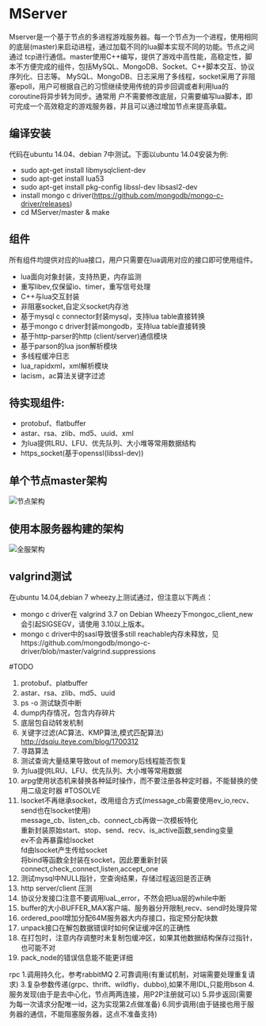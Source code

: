MServer
=========
Mserver是一个基于节点的多进程游戏服务器。每一个节点为一个进程，使用相同的底层(master)来启动进程，通过加载不同的lua脚本实现不同的功能。节点之间通过
tcp进行通信。master使用C++编写，提供了游戏中高性能，高稳定性，脚本不方便完成的组件，包括MySQL、MongoDB、Socket、C++脚本交互、协议序列化、日志等。
MySQL、MongoDB、日志采用了多线程，socket采用了非阻塞epoll，用户可根据自己的习惯继续使用传统的异步回调或者利用lua的coroutine将异步转为同步。通常用
户不需要修改底层，只需要编写lua脚本，即可完成一个高效稳定的游戏服务器，并且可以通过增加节点来提高承载。


编译安装
--------

代码在ubuntu 14.04、debian 7中测试。下面以ubuntu 14.04安装为例:

 * sudo apt-get install libmysqlclient-dev
 * sudo apt-get install lua53
 * sudo apt-get install pkg-config libssl-dev libsasl2-dev
 * install mongo c driver(https://github.com/mongodb/mongo-c-driver/releases)
 * cd MServer/master & make


组件
----

所有组件均提供对应的lua接口，用户只需要在lua调用对应的接口即可使用组件。

 * lua面向对象封装，支持热更，内存监测
 * 重写libev,仅保留io、timer，重写信号处理
 * C++与lua交互封装
 * 非阻塞socket,自定义socket内存池
 * 基于mysql c connector封装mysql，支持lua table直接转换
 * 基于mongo c driver封装mongodb，支持lua table直接转换
 * 基于http-parser的http (client/server)通信模块
 * 基于parson的lua json解析模块
 * 多线程缓冲日志
 * lua_rapidxml，xml解析模块
 * lacism，ac算法关键字过滤

待实现组件:
-----------

 * protobuf、flatbuffer
 * astar、rsa、zlib、md5、uuid、xml
 * 为lua提供LRU、LFU、优先队列、大小堆等常用数据结构
 * https_socket(基于openssl(libssl-dev))

单个节点master架构
------------------
![节点架构](https://github.com/changnet/MServer/blob/master/picture/master.png)

使用本服务器构建的架构
---------------------

![全服架构](https://github.com/changnet/MServer/blob/master/picture/server%20frame.png)

valgrind测试
-----------

在ubuntu 14.04,debian 7 wheezy上测试通过，但注意以下两点：  
 * mongo c driver在 valgrind 3.7 on Debian Wheezy下mongoc_client_new会引起SIGSEGV，请使用
   3.10以上版本。
 * mongo c driver中的sasl导致很多still reachable内存未释放，见https://github.com/mongodb/mongo-c-driver/blob/master/valgrind.suppressions


#TODO
1. protobuf、platbuffer
2. astar、rsa、zlib、md5、uuid
3. ps -o 测试缺页中断
4. dump内存情况，包含内存碎片
5. 底层包自动转发机制
6. 关键字过滤(AC算法、KMP算法,模式匹配算法)  
   http://dsqiu.iteye.com/blog/1700312
7. 寻路算法
8. 测试查询大量结果导致out of memory后线程能否恢复
9. 为lua提供LRU、LFU、优先队列、大小堆等常用数据
9. arpg使用状态机来替换各种延时操作，而不要注册各种定时器，不能替换的使用二级定时器
#TOSOLVE
1. lsocket不再继承socket，改用组合方式(message_cb需要使用ev_io,recv、send也在lsocket使用)  
   message_cb、listen_cb、connect_cb再做一次模板特化  
   重新封装原始start、stop、send、recv、is_active函数,sending变量  
   ev不会再暴露给lsocket  
   fd由lsocket产生传给socket  
   将bind等函数全封装在socket，因此要重新封装connect,check_connect,listen,accept_one  
2. 测试mysql中NULL指针，空查询结果，存储过程返回是否正确
3. http server/client 压测
4. 协议分发接口注意不要调用luaL_error，不然会把lua层的while中断
5. buffer的大小BUFFER_MAX客户端、服务器分开限制,recv、send时处理异常
6. ordered_pool增加分配64M服务器大内存接口，指定预分配块数
7. unpack接口在解包数据错误时如何保证缓冲区的正确性
8. 在打包时，注意内存调整时未复制包缓冲区，如果其他数据结构保存过指针，也可能不对
9. pack_node的错误信息能不能更详细

rpc
1.调用持久化，参考rabbitMQ
2.可靠调用(有重试机制，对端需要处理重复请求)
3.复杂参数传递(grpc、thrift、wildfly、dubbo),如果不用IDL,只能用bson
4.服务发现(由于是去中心化，节点两两连接，用P2P注册就可以)
5.异步返回(需要为每一次请求分配唯一id，这为实现第2点做准备)
6.同步调用(由于链接也用于服务器的通信，不能阻塞服务器，这点不准备支持)
